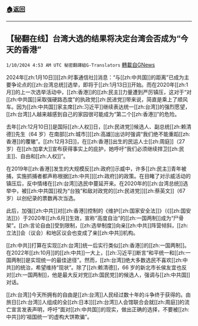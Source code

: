 ###  [:house:返回](README.md)
---


## 【秘翻在线】台湾大选的结果将决定台湾会否成为“今天的香港”
`1/10/2024 4:53 AM UTC 秘密翻譯組G-Translators` [轉載自GNews](https://gnews.org/articles/2203319)

2024年[[zh:1月10日]][[zh:时事通信社]]消息：“与[[zh:中共国]]的距离”已成为主要争论点的[[zh:台湾总统]]选举，即将于[[zh:1月13日]]开始。而在2020年[[zh:1月]]的上一次选举活动中，[[zh:香港]]的[[zh:民主]]力量遭到严厉镇压，这对于“对[[zh:中共国]]采取强硬路态度”的执政党[[zh:民进党]]带来说，简直是乘上了顺风车。因为[[zh:中共国]]家主席[[zh:习近平]]继续表达统一[[zh:台湾]]的强烈愿望，[[zh:台湾]]人越来越感到自己的家园很可能成为“第二个[[zh:香港]]”的危险。

去年[[zh:12月10日]]是国际[[zh:人权]]日，[[zh:民进党]]候选人、副总统[[zh:赖清德]]先生（64 岁）在南部[[zh:城市]][[zh:高雄]]出访时强调“我们绝不能重蹈[[zh:香港]]的覆辙”。[[zh:12月3日]]，在[[zh:香港]]出生的民运人士[[zh:周庭]]（27岁）在[[zh:加拿大]]宣布获得事实上的庇护，她呼吁“我们必须继续捍卫[[zh:民主]]、自由和[[zh:人权]]”。

在2019年[[zh:香港]]发生的大规模反[[zh:政府]]示威中，许多[[zh:民主]]青年被捕，实施抓捕者都声称根据[[zh:中共]][[zh:政府]]的政策。在目睹了对示威活动的镇压后，反中情绪在[[zh:台湾]]选民中蔓延开来。在2020年的[[zh:台湾总统]]选举中，被[[zh:中共国]]视为“台独”和敌对政党的[[zh:民进党]][[zh:蔡英文]]（67 岁）以创纪录的票数再次当选。

此后，加强[[zh:中共]]对[[zh:香港]]控制的《维护[[zh:国家安全法]]》（《[[zh:国安法]]》）于2020年[[zh:6月]]生效，宣称“高度自治”的[[zh:一国两制]]成为“尸骨架”。[[zh:言论自由]]受到限制，[[zh:选举制度]]向亲[[zh:中共]]阵营倾斜，[[zh:立法]]会（议会）和地区议会也变成了亲[[zh:中共]]机构。

[[zh:中共]]打算在实现[[zh:台湾]]统一后实行类似[[zh:香港]]的[[zh:一国两制]]。在2022年[[zh:10月]]的[[zh:中共]]一大上，[[zh:习近平]]断言“和平统一和[[zh:一国两制]]是实现统一的最佳途径”。然而，[[zh:台湾]]绝大多数选民不喜欢[[zh:中共]]的统治，希望维持“现状”。除了[[zh:赖清德]]，66 岁的新北市长侯友宜也反对[[zh:一国两制]]，他是最大反对党[[zh:国民党]]的候选人，强调与[[zh:中共国]]对话。

[[zh:台湾]]今天所拥有的自由是[[zh:台湾]]人民经过数十年的斗争终于获得的。由旅日[[zh:台湾]]人组成的全[[zh:日本]][[zh:台湾]]人会馆联合会就[[zh:周庭]]的流亡宣言发表声明，呼吁“面对[[zh:中共国]]的现实，做出正确的选择，不要被[[zh:中共]]的‘祖国统一’的虚构大饼欺骗”。
